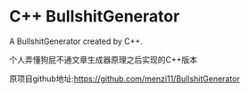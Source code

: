 # C++ BullshitGenerator
A BullshitGenerator created by C++.

个人弄懂狗屁不通文章生成器原理之后实现的C++版本

原项目github地址:<https://github.com/menzi11/BullshitGenerator>
